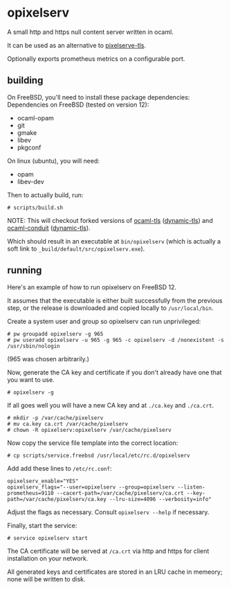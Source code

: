 # opixelserv

A small http and https null content server written in ocaml.

It can be used as an alternative to
[pixelserve-tls](https://github.com/kvic-z/pixelserv-tls).

Optionally exports prometheus metrics on a configurable port.

## building

On FreeBSD, you'll need to install these package dependencies:
Dependencies on FreeBSD (tested on version 12):

* ocaml-opam
* git
* gmake
* libev
* pkgconf

On linux (ubuntu), you will need:

* opam
* libev-dev

Then to actually build, run:

```
# scripts/build.sh
```

NOTE: This will checkout forked versions of
[ocaml-tls](https://github.com/mirleft/ocaml-tls) ([dynamic-tls](https://github.com/atongen/ocaml-conduit/tree/dynamic-tls)) and
[ocaml-conduit](https://github.com/mirage/ocaml-conduit/) ([dynamic-tls](https://github.com/atongen/ocaml-tls/tree/dynamic-tls)).

Which should result in an executable at `bin/opixelserv` (which is actually a
soft link to `_build/default/src/opixelserv.exe`).

## running

Here's an example of how to run opixelserv on FreeBSD 12.

It assumes that the executable is either built successfully from the previous
step, or the release is downloaded and copied locally to `/usr/local/bin`.

Create a system user and group so opixelserv can run unprivileged:

```
# pw groupadd opixelserv -g 965
# pw useradd opixelserv -u 965 -g 965 -c opixelserv -d /nonexistent -s /usr/sbin/nologin
```

(965 was chosen arbitrarily.)

Now, generate the CA key and certificate if you don't already have one that you want to use.

```
# opixelserv -g
```

If all goes well you will have a new CA key and at `./ca.key` and `./ca.crt`.

```
# mkdir -p /var/cache/pixelserv
# mv ca.key ca.crt /var/cache/pixelserv
# chown -R opixelserv:opixelserv /var/cache/pixelserv
```

Now copy the service file template into the correct location:

```
# cp scripts/service.freebsd /usr/local/etc/rc.d/opixelserv
```

Add add these lines to `/etc/rc.conf`:

```
opixelserv_enable="YES"
opixelserv_flags="--user=opixelserv --group=opixelserv --listen-prometheus=9110 --cacert-path=/var/cache/pixelserv/ca.crt --key-path=/var/cache/pixelserv/ca.key --lru-size=4096 --verbosity=info"
```
Adjust the flags as necessary. Consult `opixelserv --help` if necessary.

Finally, start the service:
```
# service opixelserv start
```

The CA certificate will be served at `/ca.crt` via http and https for client
installation on your network.

All generated keys and certificates are stored in an LRU cache in memeory; none
will be written to disk.
